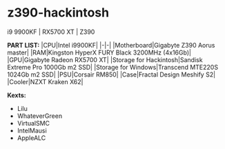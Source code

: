 # z390-hackintosh
i9 9900KF | RX5700 XT | Z390

**PART LIST:**
|CPU|Intel i9900KF|
|-|-|
|Motherboard|Gigabyte Z390 Aorus master|
|RAM|Kingston HyperX FURY Black 3200MHz (4x16Gb)|
|GPU|Gigabyte Radeon RX5700 XT|
|Storage for Hackintosh|Sandisk Extreme Pro 1000Gb m2 SSD|
|Storage for Windows|Transcend MTE220S 1024Gb m2 SSD|
|PSU|Corsair RM850|
|Case|Fractal Design Meshify S2|
|Cooler|NZXT Kraken X62|

**Kexts:**
- Lilu
- WhateverGreen
- VirtualSMC
- IntelMausi
- AppleALC


